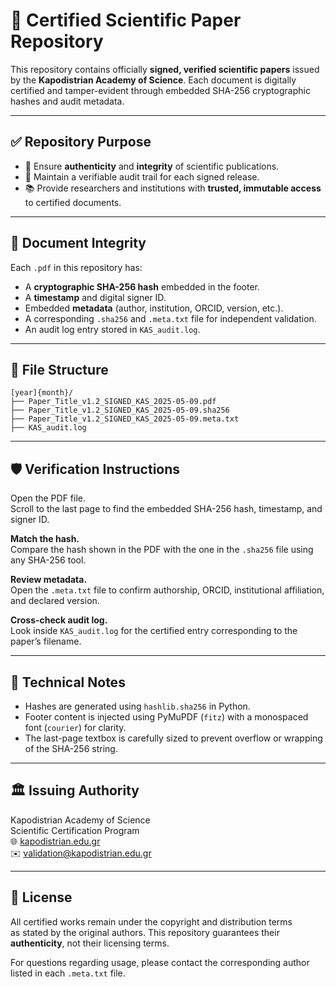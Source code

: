 # 📄 Certified Scientific Paper Repository

This repository contains officially **signed, verified scientific papers** issued by the **Kapodistrian Academy of Science**. Each document is digitally certified and tamper-evident through embedded SHA-256 cryptographic hashes and audit metadata.

---

## ✅ Repository Purpose

- 🔏 Ensure **authenticity** and **integrity** of scientific publications.
- 🧾 Maintain a verifiable audit trail for each signed release.
- 📚 Provide researchers and institutions with **trusted, immutable access** to certified documents.

---

## 🧬 Document Integrity

Each `.pdf` in this repository has:

- A **cryptographic SHA-256 hash** embedded in the footer.
- A **timestamp** and digital signer ID.
- Embedded **metadata** (author, institution, ORCID, version, etc.).
- A corresponding `.sha256` and `.meta.txt` file for independent validation.
- An audit log entry stored in `KAS_audit.log`.

---

## 📂 File Structure

```plaintext
[year]{month}/
├── Paper_Title_v1.2_SIGNED_KAS_2025-05-09.pdf
├── Paper_Title_v1.2_SIGNED_KAS_2025-05-09.sha256
├── Paper_Title_v1.2_SIGNED_KAS_2025-05-09.meta.txt
├── KAS_audit.log
```

---

## 🛡️ Verification Instructions

Open the PDF file.  
Scroll to the last page to find the embedded SHA-256 hash, timestamp, and signer ID.

**Match the hash.**  
Compare the hash shown in the PDF with the one in the `.sha256` file using any SHA-256 tool.

**Review metadata.**  
Open the `.meta.txt` file to confirm authorship, ORCID, institutional affiliation, and declared version.

**Cross-check audit log.**  
Look inside `KAS_audit.log` for the certified entry corresponding to the paper’s filename.

---

## 🔧 Technical Notes

- Hashes are generated using `hashlib.sha256` in Python.
- Footer content is injected using PyMuPDF (`fitz`) with a monospaced font (`courier`) for clarity.
- The last-page textbox is carefully sized to prevent overflow or wrapping of the SHA-256 string.

---

## 🏛️ Issuing Authority

Kapodistrian Academy of Science  
Scientific Certification Program  
🌐 [kapodistrian.edu.gr](https://kapodistrian.edu.gr)  
✉️ validation@kapodistrian.edu.gr

---

## 📜 License

All certified works remain under the copyright and distribution terms  
as stated by the original authors. This repository guarantees their  
**authenticity**, not their licensing terms.

For questions regarding usage, please contact the corresponding author listed in each `.meta.txt` file.
